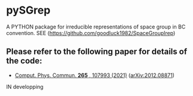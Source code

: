 # pySGrep
A PYTHON package for irreducible representations of space group in BC convention. SEE (https://github.com/goodluck1982/SpaceGroupIrep)

## Please refer to the following paper for details of the code:
* [Comput. Phys. Commun. **265** , 107993 (2021)](https://doi.org/10.1016/j.cpc.2021.107993)   ([arXiv:2012.08871](http://arxiv.org/abs/2012.08871))

IN developping
